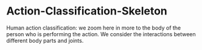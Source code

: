 # Action-Classification-Skeleton
Human action classification: we zoom here in more to the body of the person who is performing the action. We consider the interactions between different body parts and joints.
